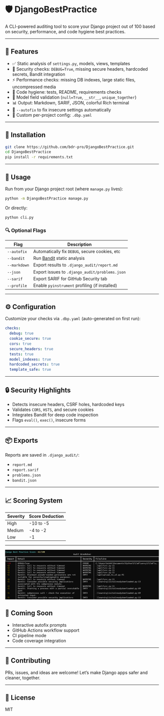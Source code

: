 # 🛡️ DjangoBestPractice

A CLI-powered auditing tool to score your Django project out of 100 based on security, performance, and code hygiene best practices.

---

## 🚀 Features

- ✅ Static analysis of `settings.py`, models, views, templates
- 🔐 Security checks: `DEBUG=True`, missing secure headers, hardcoded secrets, Bandit integration
- ⚡ Performance checks: missing DB indexes, large static files, uncompressed media
- 🧼 Code hygiene: tests, README, requirements checks
- 🧪 Model field validation (`null=True`, `__str__`, `unique_together`)
- 📊 Output: Markdown, SARIF, JSON, colorful Rich terminal
- 🔧 `--autofix` to fix insecure settings automatically
- 📁 Custom per-project config: `.dbp.yaml`

---

## 🧰 Installation

```bash
git clone https://github.com/bdr-pro/DjangoBestPractice.git
cd DjangoBestPractice
pip install -r requirements.txt
````

---

## 🧪 Usage

Run from your Django project root (where `manage.py` lives):

```bash
python -m DjangoBestPractice manage.py
```

Or directly:

```bash
python cli.py
```

### 🔍 Optional Flags

| Flag         | Description                                                   |
| ------------ | ------------------------------------------------------------- |
| `--autofix`  | Automatically fix `DEBUG`, secure cookies, etc                |
| `--bandit`   | Run [Bandit](https://github.com/PyCQA/bandit) static analysis |
| `--markdown` | Export results to `.django_audit/report.md`                   |
| `--json`     | Export issues to `.django_audit/problems.json`                |
| `--sarif`    | Export SARIF for GitHub Security tab                          |
| `--profile`  | Enable `pyinstrument` profiling (if installed)                |

---

## ⚙️ Configuration

Customize your checks via `.dbp.yaml` (auto-generated on first run):

```yaml
checks:
  debug: true
  cookie_secure: true
  cors: true
  secure_headers: true
  tests: true
  model_indexes: true
  hardcoded_secrets: true
  template_safe: true
```

---

## 🔒 Security Highlights

- Detects insecure headers, CSRF holes, hardcoded keys
- Validates `CORS`, `HSTS`, and secure cookies
- Integrates Bandit for deep code inspection
- Flags `eval()`, `exec()`, insecure forms

---

## 📦 Exports

Reports are saved in `.django_audit/`:

- `report.md`
- `report.sarif`
- `problems.json`
- `bandit.json`

---

## 📈 Scoring System

| Severity | Score Deduction |
| -------- | --------------- |
| High     | -10 to -5       |
| Medium   | -4 to -2        |
| Low      | -1              |

---
![alt text](image.png)

## 🧠 Coming Soon

- Interactive autofix prompts
- GitHub Actions workflow support
- CI pipeline mode
- Code coverage integration

---

## 🤝 Contributing

PRs, issues, and ideas are welcome! Let’s make Django apps safer and cleaner, together.

---

## 🐍 License

MIT
